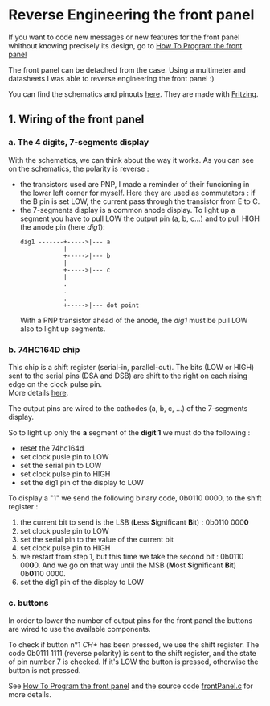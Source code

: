 # Reverse Engineering the front panel

If you want to code new messages or new features for the front panel whithout knowing precisely its design, go to [How To Program the front panel](how_to_program.md)

The front panel can be detached from the case. Using a multimeter and datasheets 
I was able to reverse engineering the front panel :)

You can find the schematics and pinouts [here](../schematics). 
They are made with [Fritzing](http://fritzing.org/home/).


## 1. Wiring of the front panel

### a. The 4 digits, 7-segments display
With the schematics, we can think about the way it works. 
As you can see on the schematics, the polarity is reverse :
* the transistors used are PNP, I made a reminder of their funcioning in the lower left corner for myself. Here they are used as commutators : if the B pin is set LOW, the current pass through the transistor from E to C.
* the 7-segments display is a common anode display. To light up a segment you have to pull LOW the output pin (a, b, c...) and to pull HIGH the anode pin (here *dig1*):   
	```text
	dig1 -------+----->|--- a   
	            |
	            +----->|--- b
	       	    |
	            +----->|--- c
	            |
	            .
	            .
	            .
	            +----->|--- dot point
	```    
	With a PNP transistor ahead of the anode, the *dig1* must be pull LOW also to light up segments.


### b. 74HC164D chip
This chip is a shift register (serial-in, parallel-out). The bits (LOW or HIGH) sent to the serial pins (DSA and DSB) are shift to the right on each rising edge on the clock pulse pin.   
More details [here](../schematics/74hc164d.pdf).

The output pins are wired to the cathodes (a, b, c, ...) of the 7-segments display.

So to light up only the **a** segment of the **digit 1** we must do the following :   
* reset the 74hc164d
* set clock pusle pin to LOW
* set the serial pin to LOW
* set clock pulse pin to HIGH
* set the dig1 pin of the display to LOW

To display a "1" we send the following binary code, 0b0110 0000, to the shift register :   

1. the current bit to send is the LSB (**L**ess **S**ignificant **B**it) : 0b0110 000**0**
2. set clock pusle pin to LOW
3. set the serial pin to the value of the current bit
4. set clock pulse pin to HIGH
5. we restart from step 1, but this time we take the second bit : 0b0110 00**0**0. And we go on that way until the MSB (**M**ost **S**ignificant **B**it) 0b**0**110 0000.
6. set the dig1 pin of the display to LOW


### c. buttons
In order to lower the number of output pins for the front panel the buttons are wired to use the available components.

To check if button n°1 *CH+* has been pressed, we use the shift register. The code 0b0111 1111 (reverse polarity) is sent to the shift register, and the state of pin number 7 is checked. If it's LOW the button is pressed, otherwise the button is not pressed.

See [How To Program the front panel](how_to_program.md) and the source code [frontPanel.c](../frontPanelProg/frontPanel.c) for more details.